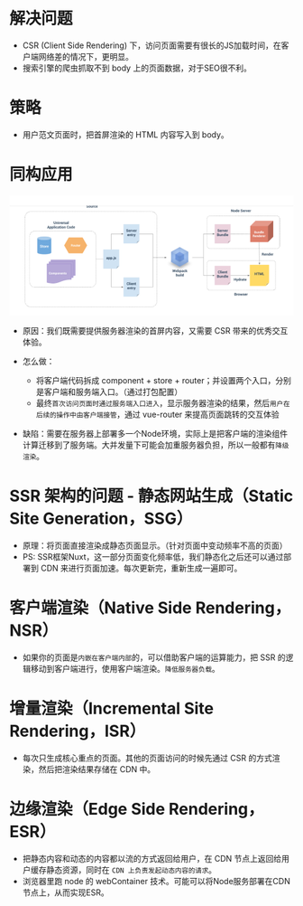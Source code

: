 
# 解决问题
- CSR (Client Side Rendering) 下，访问页面需要有很长的JS加载时间，在客户端网络差的情况下，更明显。
- 搜索引擎的爬虫抓取不到 body 上的页面数据，对于SEO很不利。

# 策略
- 用户范文页面时，把首屏渲染的 HTML 内容写入到 body。

# 同构应用
![](/image/9d45ebf1732409756de57abce2792bc.png)
- 原因：我们既需要提供服务器渲染的首屏内容，又需要 CSR 带来的优秀交互体验。
- 怎么做：
  - 将客户端代码拆成 component + store + router；并设置两个入口，分别是客户端和服务端入口。（通过打包配置）
  - 最终`首次访问页面时通过服务端入口进入`，显示服务器渲染的结果，然后`用户在后续的操作中由客户端接管`，通过 vue-router 来提高页面跳转的交互体验

- 缺陷：需要在服务器上部署多一个Node环境，实际上是把客户端的渲染组件计算迁移到了服务端。大并发量下可能会加重服务器负担，所以一般都有`降级渲染`。

# SSR 架构的问题 - 静态网站生成（Static Site Generation，SSG）
- 原理：将页面直接渲染成静态页面显示。（针对页面中变动频率不高的页面）
- PS: SSR框架Nuxt，这一部分页面变化频率低，我们静态化之后还可以通过部署到 CDN 来进行页面加速。每次更新完，重新生成一遍即可。

# 客户端渲染（Native Side Rendering，NSR）
- 如果你的页面是`内嵌在客户端内部`的，可以借助客户端的运算能力，把 SSR 的逻辑移动到客户端进行，使用客户端渲染。`降低服务器负载`。

# 增量渲染（Incremental Site Rendering，ISR）
- 每次只生成核心重点的页面。其他的页面访问的时候先通过 CSR 的方式渲染，然后把渲染结果存储在 CDN 中。

# 边缘渲染（Edge Side Rendering，ESR）
- 把静态内容和动态的内容都以流的方式返回给用户，在 CDN 节点上返回给用户缓存静态资源，同时在 `CDN 上负责发起动态内容的请求`。
- 浏览器里跑 node 的 webContainer 技术。可能可以将Node服务部署在CDN节点上，从而实现ESR。